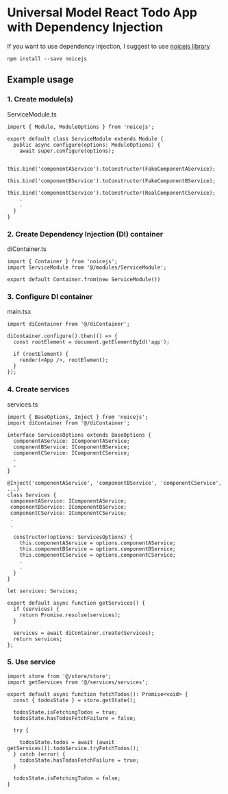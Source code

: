 # Universal Model React Todo App with Dependency Injection

If you want to use dependency injection, I suggest to use [noicejs library]

    npm install --save noicejs
    
## Example usage

### 1. Create module(s)
ServiceModule.ts

    import { Module, ModuleOptions } from 'noicejs';
    
    export default class ServiceModule extends Module {
      public async configure(options: ModuleOptions) {
        await super.configure(options);
    
        this.bind('componentAService').toConstructor(FakeComponentAService);
        this.bind('componentBService').toConstructor(FakeComponentBService);
        this.bind('componentCService').toConstructor(RealComponentCService);
        .
        .
      }
    }
    
### 2. Create Dependency Injection (DI) container
diContainer.ts

    import { Container } from 'noicejs';
    import ServiceModule from '@/modules/ServiceModule';
    
    export default Container.from(new ServiceModule())
    

### 3. Configure DI container
main.tsx
    
    import diContainer from '@/diContainer';

    diContainer.configure().then(() => {
      const rootElement = document.getElementById('app');
    
      if (rootElement) {
        render(<App />, rootElement);
      }
    });
    
### 4. Create services
services.ts

    import { BaseOptions, Inject } from 'noicejs';
    import diContainer from '@/diContainer';
    
    interface ServicesOptions extends BaseOptions {
      componentAService: IComponentAService;
      componentBService: IComponentBService;
      componentCService: IComponentCService;
      .
      .
    }
    
    @Inject('componentAService', 'componentBService', 'componentCService', ...)
    class Services {
     componentAService: IComponentAService;
     componentBService: IComponentBService;
     componentCService: IComponentCService;
     .
     .
    
      constructor(options: ServicesOptions) {
        this.componentAService = options.componentAService;
        this.componentBService = options.componentBService;
        this.componentCService = options.componentCService;
        .
        .
      }
    }
    
    let services: Services;
    
    export default async function getServices() {
      if (services) {
        return Promise.resolve(services);
      }
    
      services = await diContainer.create(Services);
      return services;
    };

### 5. Use service

    import store from '@/store/store';
    import getServices from '@/services/services';
    
    export default async function fetchTodos(): Promise<void> {
      const { todosState } = store.getState();
    
      todosState.isFetchingTodos = true;
      todosState.hasTodosFetchFailure = false;
    
      try {
    
        todosState.todos = await (await getServices()).todoService.tryFetchTodos();
      } catch (error) {
        todosState.hasTodosFetchFailure = true;
      }
    
      todosState.isFetchingTodos = false;
    }

[noicejs library]: https://github.com/ssube/noicejs


